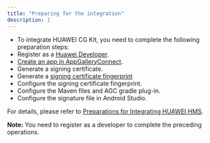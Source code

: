 ```yaml
---
title: "Preparing for the integration"
description: 1
---
```


-   To integrate HUAWEI CG Kit, you need to complete the following preparation steps:
-   Register as a [Huawei Developer](https://developer.huawei.com/consumer/en/service/josp/agc/index.html).
-   [Create an app in AppGalleryConnect](https://developer.huawei.com/consumer/en/doc/development/HMSCore-Guides/config-agc-0000001050738427#EN-US_TOPIC_0000001050738427__section15850522183317).
-   Generate a signing certificate.
-   Generate a [signing certificate fingerprint](https://developer.huawei.com/consumer/en/doc/development/HMSCore-Guides/config-agc-0000001050738427#EN-US_TOPIC_0000001050738427__section147011294331)
-   Configure the signing certificate fingerprint.
-   Configure the Maven files and AGC gradle plug-in.
-   Configure the signature file in Android Studio.

For details, please refer to [Preparations for Integrating HUAWEI
HMS](https://developer.huawei.com/consumer/en/codelab/HMSPreparation/index.html).

<aside class="special">
	<p><strong>Note:</strong> You need to register as a developer to complete the preceding operations.</p>
</aside>